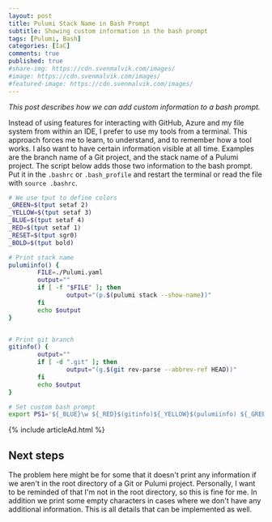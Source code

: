 ```yaml
---
layout: post
title: Pulumi Stack Name in Bash Prompt
subtitle: Showing custom information in the bash prompt
tags: [Pulumi, Bash]
categories: [IaC]
comments: true
published: true
#share-img: https://cdn.svenmalvik.com/images/
#image: https://cdn.svenmalvik.com/images/
#featured-image: https://cdn.svenmalvik.com/images/
---
```


*This post describes how we can add custom information to a bash prompt.*

Instead of using features for interacting with GitHub, Azure and my file system from within an IDE, I prefer to use my tools from a terminal. This approach forces me to learn, to understand, and to remember how a tool works. I also want to have certain information visible at all time. Examples are the branch name of a Git project, and the stack name of a Pulumi project. The script below adds those two information to the bash prompt. Put it in the `.bashrc` or `.bash_profile` and restart the terminal or read the file with `source .bashrc`.

```bash
# We use tput to define colors
_GREEN=$(tput setaf 2)
_YELLOW=$(tput setaf 3)
_BLUE=$(tput setaf 4)
_RED=$(tput setaf 1)
_RESET=$(tput sgr0)
_BOLD=$(tput bold)

# Print stack name
pulumiinfo() {
        FILE=./Pulumi.yaml
        output=""
        if [ -f "$FILE" ]; then
                output="(p.$(pulumi stack --show-name))"
        fi
        echo $output
}


# Print git branch
gitinfo() {
        output=""
        if [ -d ".git" ]; then 
                output="(g.$(git rev-parse --abbrev-ref HEAD))"
        fi
        echo $output
}

# Set custom bash prompt
export PS1='${_BLUE}\w ${_RED}$(gitinfo)${_YELLOW}$(pulumiinfo) ${_GREEN} ${_BOLD}$ ${_RESET}'
```

{% include articleAd.html %}

## Next steps
The problem here might be for some that it doesn't print any information if we aren't in the root directory of a Git or Pulumi project. Personally, I want to be reminded of that I'm not in the root directory, so this is fine for me. In addition we print some empty characters in cases where we don't have any additional information. This is all details that can be implemented as well.

